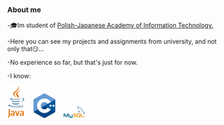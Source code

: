 ### About me

-🎓Im student of [Polish-Japanese Academy of Information Technology.](https://www.pja.edu.pl/en/)

-Here you can see my projects and assignments from university, and not only that😏...

-No experience so far, but that's just for now.

-I know:

<img src="https://github.com/Sayres11/Sayres11/blob/main/icons/java.png" width="40" />     <img src="https://github.com/Sayres11/Sayres11/blob/main/icons/c%2B%2B.png" width="50" />     <img src="https://github.com/Sayres11/Sayres11/blob/main/icons/1200px-MySQL.svg_.png" width="50" />
